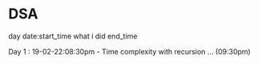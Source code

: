 # DSA

day      date:start_time        what i did                   end_time          

Day 1 : 19-02-22:08:30pm - Time complexity with recursion ...  (09:30pm)           
